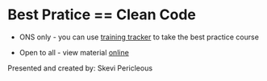 # Best Pratice == Clean Code



* ONS only - you can use [training tracker](https://ons.trainingtracker.co.uk/slides.asp?D41D4D4243444245) to take the best practice course

* Open to all - view material [online](https://datasciencecampus.github.io/coffee-and-coding/20190611_clean_code/Best_Practice_in_Programming_for_Data_Scientists_python_and_R.html#10_read_like_a_story-book)


Presented and created by: Skevi Pericleous


